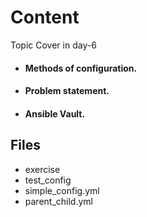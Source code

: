 # Content

Topic Cover in day-6

* #### Methods of configuration.
* #### Problem statement.
* #### Ansible Vault.

## Files
* exercise
* test_config
* simple_config.yml
* parent_child.yml
